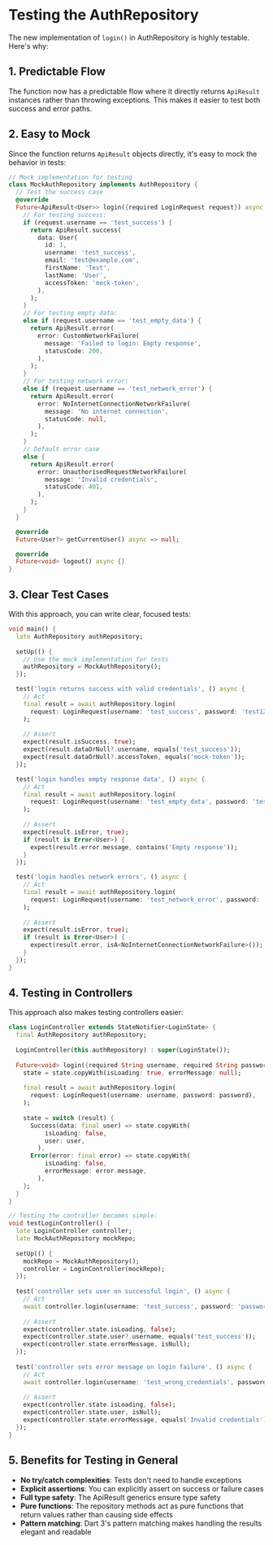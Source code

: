 # Testing the AuthRepository

The new implementation of `login()` in AuthRepository is highly testable. Here's why:

## 1. Predictable Flow

The function now has a predictable flow where it directly returns `ApiResult` instances rather than throwing exceptions. This makes it easier to test both success and error paths.

## 2. Easy to Mock

Since the function returns `ApiResult` objects directly, it's easy to mock the behavior in tests:

```dart
// Mock implementation for testing
class MockAuthRepository implements AuthRepository {
  // Test the success case
  @override
  Future<ApiResult<User>> login({required LoginRequest request}) async {
    // For testing success:
    if (request.username == 'test_success') {
      return ApiResult.success(
        data: User(
          id: 1,
          username: 'test_success',
          email: 'test@example.com',
          firstName: 'Test',
          lastName: 'User',
          accessToken: 'mock-token',
        ),
      );
    }
    // For testing empty data:
    else if (request.username == 'test_empty_data') {
      return ApiResult.error(
        error: CustomNetworkFailure(
          message: 'Failed to login: Empty response',
          statusCode: 200,
        ),
      );
    }
    // For testing network error:
    else if (request.username == 'test_network_error') {
      return ApiResult.error(
        error: NoInternetConnectionNetworkFailure(
          message: 'No internet connection',
          statusCode: null,
        ),
      );
    }
    // Default error case
    else {
      return ApiResult.error(
        error: UnauthorisedRequestNetworkFailure(
          message: 'Invalid credentials',
          statusCode: 401,
        ),
      );
    }
  }

  @override
  Future<User?> getCurrentUser() async => null;

  @override
  Future<void> logout() async {}
}
```

## 3. Clear Test Cases

With this approach, you can write clear, focused tests:

```dart
void main() {
  late AuthRepository authRepository;
  
  setUp(() {
    // Use the mock implementation for tests
    authRepository = MockAuthRepository();
  });

  test('login returns success with valid credentials', () async {
    // Act
    final result = await authRepository.login(
      request: LoginRequest(username: 'test_success', password: 'test123'),
    );
    
    // Assert
    expect(result.isSuccess, true);
    expect(result.dataOrNull?.username, equals('test_success'));
    expect(result.dataOrNull?.accessToken, equals('mock-token'));
  });

  test('login handles empty response data', () async {
    // Act
    final result = await authRepository.login(
      request: LoginRequest(username: 'test_empty_data', password: 'test123'),
    );
    
    // Assert
    expect(result.isError, true);
    if (result is Error<User>) {
      expect(result.error.message, contains('Empty response'));
    }
  });

  test('login handles network errors', () async {
    // Act
    final result = await authRepository.login(
      request: LoginRequest(username: 'test_network_error', password: 'test123'),
    );
    
    // Assert
    expect(result.isError, true);
    if (result is Error<User>) {
      expect(result.error, isA<NoInternetConnectionNetworkFailure>());
    }
  });
}
```

## 4. Testing in Controllers

This approach also makes testing controllers easier:

```dart
class LoginController extends StateNotifier<LoginState> {
  final AuthRepository authRepository;
  
  LoginController(this.authRepository) : super(LoginState());
  
  Future<void> login({required String username, required String password}) async {
    state = state.copyWith(isLoading: true, errorMessage: null);
    
    final result = await authRepository.login(
      request: LoginRequest(username: username, password: password),
    );
    
    state = switch (result) {
      Success(data: final user) => state.copyWith(
          isLoading: false, 
          user: user,
        ),
      Error(error: final error) => state.copyWith(
          isLoading: false,
          errorMessage: error.message,
        ),
    };
  }
}

// Testing the controller becomes simple:
void testLoginController() {
  late LoginController controller;
  late MockAuthRepository mockRepo;
  
  setUp(() {
    mockRepo = MockAuthRepository();
    controller = LoginController(mockRepo);
  });
  
  test('controller sets user on successful login', () async {
    // Act
    await controller.login(username: 'test_success', password: 'password');
    
    // Assert
    expect(controller.state.isLoading, false);
    expect(controller.state.user?.username, equals('test_success'));
    expect(controller.state.errorMessage, isNull);
  });
  
  test('controller sets error message on login failure', () async {
    // Act
    await controller.login(username: 'test_wrong_credentials', password: 'password');
    
    // Assert
    expect(controller.state.isLoading, false);
    expect(controller.state.user, isNull);
    expect(controller.state.errorMessage, equals('Invalid credentials'));
  });
}
```

## 5. Benefits for Testing in General

- **No try/catch complexities**: Tests don't need to handle exceptions
- **Explicit assertions**: You can explicitly assert on success or failure cases
- **Full type safety**: The ApiResult generics ensure type safety
- **Pure functions**: The repository methods act as pure functions that return values rather than causing side effects
- **Pattern matching**: Dart 3's pattern matching makes handling the results elegant and readable
